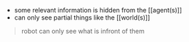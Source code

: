 - some relevant information is hidden from the [[agent(s)]]
- can only see partial things like the [[world(s)]]

>robot can only see what is infront of them
